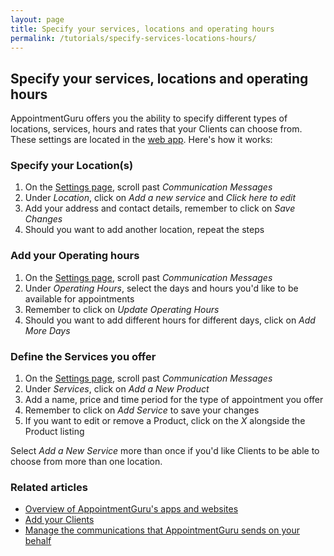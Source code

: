 ```yaml
---
layout: page
title: Specify your services, locations and operating hours
permalink: /tutorials/specify-services-locations-hours/
---
```


## Specify your services, locations and operating hours

AppointmentGuru offers you the ability to specify different types of locations, services, hours and rates that your Clients can choose from. These settings are located in the [web app](http://portal.appointmentguru.co/#/settings). Here's how it works:

### Specify your Location(s)

1. On the [Settings page](http://portal.appointmentguru.co/#/settings), scroll past *Communication Messages*
2. Under *Location*, click on *Add a new service* and *Click here to edit*
3. Add your address and contact details, remember to click on *Save Changes*
4. Should you want to add another location, repeat the steps

### Add your Operating hours
1. On the [Settings page](http://portal.appointmentguru.co/#/settings), scroll past *Communication Messages*
2. Under *Operating Hours*, select the days and hours you'd like to be available for appointments
3. Remember to click on *Update Operating Hours*
4. Should you want to add different hours for different days, click on *Add More Days*

### Define the Services you offer
1. On the [Settings page](http://portal.appointmentguru.co/#/settings), scroll past *Communication Messages*
2. Under *Services*, click on *Add a New Product*
3. Add a name, price and time period for the type of appointment you offer
4. Remember to click on *Add Service* to save your changes
5. If you want to edit or remove a Product, click on the *X* alongside the Product listing

Select *Add a New Service* more than once if you'd like Clients to be able to choose from more than one location.

### Related articles

* [Overview of AppointmentGuru's apps and websites](overview)
* [Add your Clients](add-your-clients)
* [Manage the communications that AppointmentGuru sends on your behalf](manage-communications)
